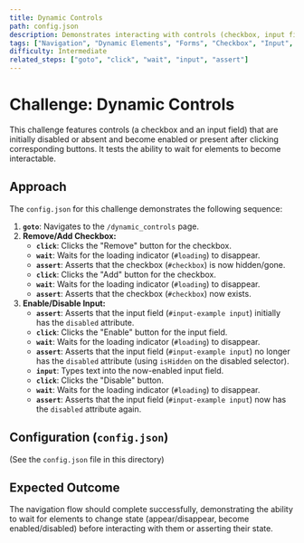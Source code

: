 ```yaml
---
title: Dynamic Controls
path: config.json
description: Demonstrates interacting with controls (checkbox, input field) that can be dynamically enabled/disabled or added/removed. Uses `wait` for elements to become interactable.
tags: ["Navigation", "Dynamic Elements", "Forms", "Checkbox", "Input", "Wait", "Click", "Assert"]
difficulty: Intermediate
related_steps: ["goto", "click", "wait", "input", "assert"]
---
```


# Challenge: Dynamic Controls

This challenge features controls (a checkbox and an input field) that are initially disabled or absent and become enabled or present after clicking corresponding buttons. It tests the ability to wait for elements to become interactable.

## Approach

The `config.json` for this challenge demonstrates the following sequence:

1.  **`goto`**: Navigates to the `/dynamic_controls` page.
2.  **Remove/Add Checkbox:**
    *   **`click`**: Clicks the "Remove" button for the checkbox.
    *   **`wait`**: Waits for the loading indicator (`#loading`) to disappear.
    *   **`assert`**: Asserts that the checkbox (`#checkbox`) is now hidden/gone.
    *   **`click`**: Clicks the "Add" button for the checkbox.
    *   **`wait`**: Waits for the loading indicator (`#loading`) to disappear.
    *   **`assert`**: Asserts that the checkbox (`#checkbox`) now exists.
3.  **Enable/Disable Input:**
    *   **`assert`**: Asserts that the input field (`#input-example input`) initially has the `disabled` attribute.
    *   **`click`**: Clicks the "Enable" button for the input field.
    *   **`wait`**: Waits for the loading indicator (`#loading`) to disappear.
    *   **`assert`**: Asserts that the input field (`#input-example input`) no longer has the `disabled` attribute (using `isHidden` on the disabled selector).
    *   **`input`**: Types text into the now-enabled input field.
    *   **`click`**: Clicks the "Disable" button.
    *   **`wait`**: Waits for the loading indicator (`#loading`) to disappear.
    *   **`assert`**: Asserts that the input field (`#input-example input`) now has the `disabled` attribute again.

## Configuration (`config.json`)

(See the `config.json` file in this directory)

## Expected Outcome

The navigation flow should complete successfully, demonstrating the ability to wait for elements to change state (appear/disappear, become enabled/disabled) before interacting with them or asserting their state.
